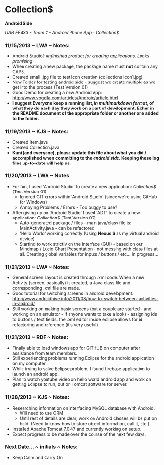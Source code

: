 Collection$
===========

**Android Side**

*UAB EE433 - Team 2 - Android Phone App - Collection$*

### 11/15/2013  ~  LWA  ~  Notes:

*	Android Studio?  _unfinished product for creating applications.  Looks promising_
*	When creating a new package, the package name must **not** contain any CAPS.
*	Created small .jpg file to test Icon creation (collections icon1.jpg)
*	New Folder for testing android side - suggest we create multiple as we get into the process (Test Version 01)
*	Good Demo for creating a new Android App: <http://www.vogella.com/articles/Android/article.html>
*   **I suggest Everyone keep a running list, _in multimarkdown format_, of what they do each day they work on a part of development.  Either in the README document of the appropriate folder or another one added to the folder.**

### 11/19/2013  ~  KJS  ~  Notes:

*	Created Item.java
*	Created Collection.java
*	**Kuni (and everyone), please update this file about what you did / accomplished when committing to the _android side_.  Keeping these log files up-to-date will help us.**

### 11/20/2013  ~  LWA  ~  Notes:

*	For fun, I used 'Android Studio' to create a new application: _Collection$_ (Test Version 01)
	*	Ignored GIT errors within 'Android Studio' (since we're using GitHub for Windows)
	*	Annoying Problems / Errors - Too buggy to use?
*	After giving up on 'Android Studio' I used 'ADT' to create a new application: _Collection$_ (Test Version 02)
	*	Auto-generated package / files - main java/class file is: MainActivity.java - can be refactored
	*	'Hello World' working correctly (Using **Nexus S** as my virtual android device)
	*	Starting to work strictly on the interface (GUI) - based on our Mindmap / Lucid Chart Presentation - not messing with class files at all.  Creating global variables for inputs / buttons / etc...   In progress...

### 11/21/2013  ~  LWA  ~  Notes:

*	General screen Layout is created through .xml code.  When a new Activity (screen, basically) is created, a Java class file and corresponding .xml file are made.
*	Good tutorial for switching screens in android development: <http://www.androidhive.info/2011/08/how-to-switch-between-activities-in-android/>
*	Still working on making basic screens (but a couple are started - and working on an emulator - if anyone wants to take a look) - assigning ids to buttons / text fields.  the .xml editor inside eclipse allows for id refactoring and reference (it's very useful)

### 11/21/2013  ~  RDF  ~  Notes:

*	Finally able to load windows app for GITHUB on computer after assistance from team members.
*	Still experiencing problems running Eclipse for the android application on my computer.
*	While trying to solve Eclipse problem, I found firebase application to launch an android app.
*	Plan to watch youtube video on hello world android app and work on getting Eclipse to run, but on Tomcat software for server.

### 11/28/2013 ~ KJS ~ Notes:

*	Researching information on interfacing MySQL database with Android.
	*	Will need to use ORM
	* 	Until rest of details are clear, work on Android classes will be put on hold. (Need to know how to store object information, call it, etc.)
*	Installed Apache Tomcat 7.0.47 and currently working on setup.
*	Expect progress to be made over the course of the next few days.


### Next Date...  ~  initials  ~  Notes:

*	Keep Calm and Carry On